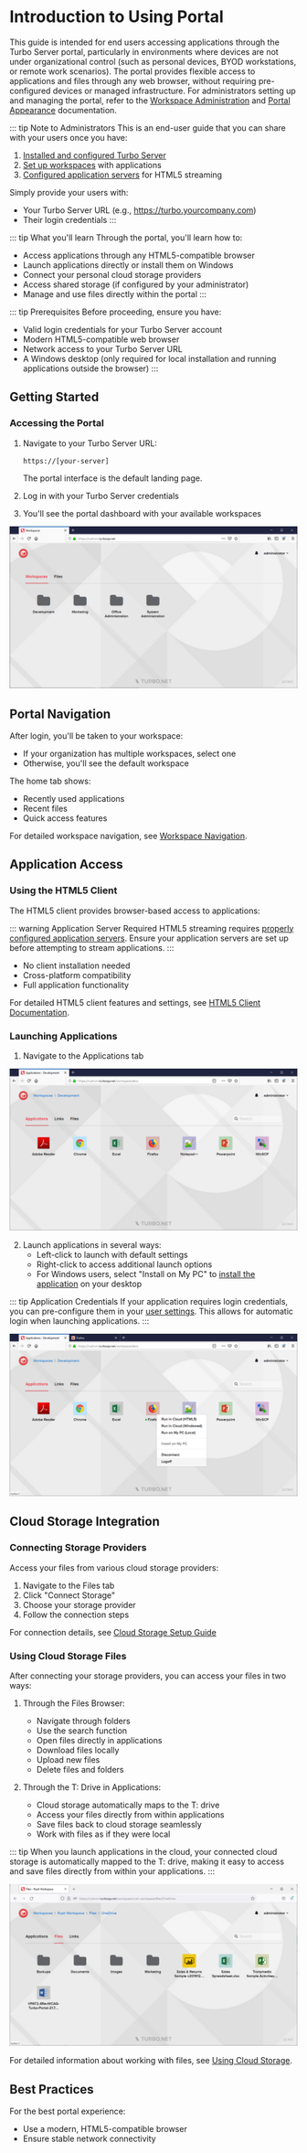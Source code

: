 # Introduction to Using Portal

This guide is intended for end users accessing applications through the Turbo Server portal, particularly in environments where devices are not under organizational control (such as personal devices, BYOD workstations, or remote work scenarios). The portal provides flexible access to applications and files through any web browser, without requiring pre-configured devices or managed infrastructure. For administrators setting up and managing the portal, refer to the [Workspace Administration](/server/administration/workspaces.html) and [Portal Appearance](/server/administration/general.html#appearance) documentation.

::: tip Note to Administrators
This is an end-user guide that you can share with your users once you have:
1. [Installed and configured Turbo Server](/guides/server/index.md)
2. [Set up workspaces](/guides/server/workspaces.md) with applications
3. [Configured application servers](/guides/server/application-servers.md) for HTML5 streaming

Simply provide your users with:
- Your Turbo Server URL (e.g., https://turbo.yourcompany.com)
- Their login credentials
:::

::: tip What you'll learn
Through the portal, you'll learn how to:
- Access applications through any HTML5-compatible browser
- Launch applications directly or install them on Windows
- Connect your personal cloud storage providers
- Access shared storage (if configured by your administrator)
- Manage and use files directly within the portal
:::

::: tip Prerequisites
Before proceeding, ensure you have:
- Valid login credentials for your Turbo Server account
- Modern HTML5-compatible web browser
- Network access to your Turbo Server URL
- A Windows desktop (only required for local installation and running applications outside the browser)
:::

## Getting Started

### Accessing the Portal

1. Navigate to your Turbo Server URL:
   ```
   https://[your-server]
   ```
   The portal interface is the default landing page.

2. Log in with your Turbo Server credentials

3. You'll see the portal dashboard with your available workspaces

![Portal Dashboard](/images/dashboard-workspaces.png)

## Portal Navigation

After login, you'll be taken to your workspace:
- If your organization has multiple workspaces, select one
- Otherwise, you'll see the default workspace

The home tab shows:
- Recently used applications
- Recent files
- Quick access features

For detailed workspace navigation, see [Workspace Navigation](/server/portal/dashboard.html#workspace-navigation).

## Application Access

### Using the HTML5 Client

The HTML5 client provides browser-based access to applications:

::: warning Application Server Required
HTML5 streaming requires [properly configured application servers](/guides/server/application-servers.md). Ensure your application servers are set up before attempting to stream applications.
:::

- No client installation needed
- Cross-platform compatibility
- Full application functionality

For detailed HTML5 client features and settings, see [HTML5 Client Documentation](/server/portal/html5-client.html).

### Launching Applications

1. Navigate to the Applications tab

![Applications Tab](/images/dashboard.png)

2. Launch applications in several ways:
   - Left-click to launch with default settings
   - Right-click to access additional launch options
   - For Windows users, select "Install on My PC" to [install the application](/client/command-line/installi.md) on your desktop

::: tip Application Credentials
If your application requires login credentials, you can pre-configure them in your [user settings](/server/portal/user-settings.html#authentication). This allows for automatic login when launching applications.
:::

![Application Context Menu](/images/dashboard-context.png)

## Cloud Storage Integration

### Connecting Storage Providers

Access your files from various cloud storage providers:

1. Navigate to the Files tab
2. Click "Connect Storage"
3. Choose your storage provider
4. Follow the connection steps


For connection details, see [Cloud Storage Setup Guide](/server/cloud-storage/end-user.html#end-user)

### Using Cloud Storage Files

After connecting your storage providers, you can access your files in two ways:

1. Through the Files Browser:
   - Navigate through folders
   - Use the search function
   - Open files directly in applications
   - Download files locally
   - Upload new files
   - Delete files and folders

2. Through the T: Drive in Applications:
   - Cloud storage automatically maps to the T: drive
   - Access your files directly from within applications
   - Save files back to cloud storage seamlessly
   - Work with files as if they were local

::: tip
When you launch applications in the cloud, your connected cloud storage is automatically mapped to the T: drive, making it easy to access and save files directly from within your applications.
:::

![Files Browser](/images/file-browser.png)

For detailed information about working with files, see [Using Cloud Storage](/server/portal/dashboard.html#files).

## Best Practices

For the best portal experience:

- Use a modern, HTML5-compatible browser
- Ensure stable network connectivity
